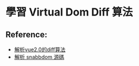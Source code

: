 # 學習 Virtual Dom Diff 算法

## Reference:
- [解析vue2.0的diff算法](https://github.com/aooy/blog/issues/2)
- [解析 snabbdom 源碼](https://github.com/creeperyang/blog/issues/33)